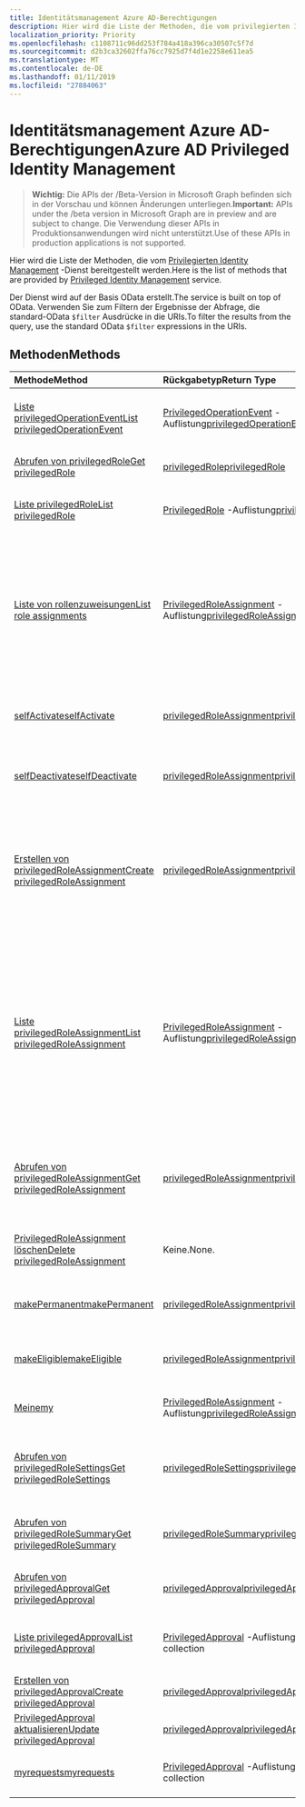 ```yaml
---
title: Identitätsmanagement Azure AD-Berechtigungen
description: Hier wird die Liste der Methoden, die vom privilegierten Identity Management-Dienst bereitgestellt werden.
localization_priority: Priority
ms.openlocfilehash: c1108711c96dd253f784a418a396ca30507c5f7d
ms.sourcegitcommit: d2b3ca32602ffa76cc7925d7f4d1e2258e611ea5
ms.translationtype: MT
ms.contentlocale: de-DE
ms.lasthandoff: 01/11/2019
ms.locfileid: "27884063"
---
```

# <a name="azure-ad-privileged-identity-management"></a><span data-ttu-id="5297f-103">Identitätsmanagement Azure AD-Berechtigungen</span><span class="sxs-lookup"><span data-stu-id="5297f-103">Azure AD Privileged Identity Management</span></span>

> <span data-ttu-id="5297f-104">**Wichtig:** Die APIs der /Beta-Version in Microsoft Graph befinden sich in der Vorschau und können Änderungen unterliegen.</span><span class="sxs-lookup"><span data-stu-id="5297f-104">**Important:** APIs under the /beta version in Microsoft Graph are in preview and are subject to change.</span></span> <span data-ttu-id="5297f-105">Die Verwendung dieser APIs in Produktionsanwendungen wird nicht unterstützt.</span><span class="sxs-lookup"><span data-stu-id="5297f-105">Use of these APIs in production applications is not supported.</span></span>

<span data-ttu-id="5297f-106">Hier wird die Liste der Methoden, die vom [Privilegierten Identity Management](https://azure.microsoft.com/en-us/documentation/articles/active-directory-privileged-identity-management-configure/) -Dienst bereitgestellt werden.</span><span class="sxs-lookup"><span data-stu-id="5297f-106">Here is the list of methods that are provided by [Privileged Identity Management](https://azure.microsoft.com/en-us/documentation/articles/active-directory-privileged-identity-management-configure/) service.</span></span>

<span data-ttu-id="5297f-107">Der Dienst wird auf der Basis OData erstellt.</span><span class="sxs-lookup"><span data-stu-id="5297f-107">The service is built on top of OData.</span></span> <span data-ttu-id="5297f-108">Verwenden Sie zum Filtern der Ergebnisse der Abfrage, die standard-OData ``$filter`` Ausdrücke in die URIs.</span><span class="sxs-lookup"><span data-stu-id="5297f-108">To filter the results from the query, use the standard OData ``$filter`` expressions in the URIs.</span></span>

## <a name="methods"></a><span data-ttu-id="5297f-109">Methoden</span><span class="sxs-lookup"><span data-stu-id="5297f-109">Methods</span></span>

| <span data-ttu-id="5297f-110">Methode</span><span class="sxs-lookup"><span data-stu-id="5297f-110">Method</span></span>           | <span data-ttu-id="5297f-111">Rückgabetyp</span><span class="sxs-lookup"><span data-stu-id="5297f-111">Return Type</span></span>    |<span data-ttu-id="5297f-112">Beschreibung</span><span class="sxs-lookup"><span data-stu-id="5297f-112">Description</span></span>|
|:---------------|:--------|:----------|
|[<span data-ttu-id="5297f-113">Liste privilegedOperationEvent</span><span class="sxs-lookup"><span data-stu-id="5297f-113">List privilegedOperationEvent</span></span>](../api/privilegedoperationevent-list.md) | <span data-ttu-id="5297f-114">[PrivilegedOperationEvent](privilegedoperationevent.md) -Auflistung</span><span class="sxs-lookup"><span data-stu-id="5297f-114">[privilegedOperationEvent](privilegedoperationevent.md) collection</span></span> |<span data-ttu-id="5297f-115">Rufen Sie PrivilegedOperationEvent-Auflistung-Objekts.</span><span class="sxs-lookup"><span data-stu-id="5297f-115">Get privilegedOperationEvent object collection.</span></span> |
|[<span data-ttu-id="5297f-116">Abrufen von privilegedRole</span><span class="sxs-lookup"><span data-stu-id="5297f-116">Get privilegedRole</span></span>](../api/privilegedrole-get.md) |[<span data-ttu-id="5297f-117">privilegedRole</span><span class="sxs-lookup"><span data-stu-id="5297f-117">privilegedRole</span></span>](privilegedrole.md)| <span data-ttu-id="5297f-118">Rufen Sie ein PrivilegedRole-Objekt.</span><span class="sxs-lookup"><span data-stu-id="5297f-118">Get a privilegedRole object.</span></span>|
|[<span data-ttu-id="5297f-119">Liste privilegedRole</span><span class="sxs-lookup"><span data-stu-id="5297f-119">List privilegedRole</span></span>](../api/privilegedrole-list.md) | <span data-ttu-id="5297f-120">[PrivilegedRole](privilegedrole.md) -Auflistung</span><span class="sxs-lookup"><span data-stu-id="5297f-120">[privilegedRole](privilegedrole.md) collection</span></span> |<span data-ttu-id="5297f-121">Rufen Sie PrivilegedRole-Auflistung-Objekts.</span><span class="sxs-lookup"><span data-stu-id="5297f-121">Get privilegedRole object collection.</span></span> |
|[<span data-ttu-id="5297f-122">Liste von rollenzuweisungen</span><span class="sxs-lookup"><span data-stu-id="5297f-122">List role assignments</span></span>](../api/privilegedrole-list-assignments.md) | <span data-ttu-id="5297f-123">[PrivilegedRoleAssignment](privilegedroleassignment.md) -Auflistung</span><span class="sxs-lookup"><span data-stu-id="5297f-123">[privilegedRoleAssignment](privilegedroleassignment.md) collection</span></span> |<span data-ttu-id="5297f-124">PrivilegedRoleAssignment-Auflistung für die bestimmten Rolle abrufen.</span><span class="sxs-lookup"><span data-stu-id="5297f-124">Get privilegedRoleAssignment collection for the particular role.</span></span> <span data-ttu-id="5297f-125">Jeder PrivilegedRoleAssignment stellt eine rollenzuweisung an einen Benutzer.</span><span class="sxs-lookup"><span data-stu-id="5297f-125">Each privilegedRoleAssignment represents a role assignment to a user.</span></span>|
|[<span data-ttu-id="5297f-126">selfActivate</span><span class="sxs-lookup"><span data-stu-id="5297f-126">selfActivate</span></span>](../api/privilegedrole-selfactivate.md) | [<span data-ttu-id="5297f-127">privilegedRoleAssignment</span><span class="sxs-lookup"><span data-stu-id="5297f-127">privilegedRoleAssignment</span></span>](privilegedroleassignment.md) |<span data-ttu-id="5297f-128">Aktivieren Sie die Rolle, die an den Requestor zugewiesen ist.</span><span class="sxs-lookup"><span data-stu-id="5297f-128">Activate the role that is assigned to the requestor.</span></span>|
|[<span data-ttu-id="5297f-129">selfDeactivate</span><span class="sxs-lookup"><span data-stu-id="5297f-129">selfDeactivate</span></span>](../api/privilegedrole-selfdeactivate.md) | [<span data-ttu-id="5297f-130">privilegedRoleAssignment</span><span class="sxs-lookup"><span data-stu-id="5297f-130">privilegedRoleAssignment</span></span>](privilegedroleassignment.md) |<span data-ttu-id="5297f-131">Deaktivieren Sie die Rolle, die an den Requestor zugewiesen ist.</span><span class="sxs-lookup"><span data-stu-id="5297f-131">Deactivate the role that is assigned to the requestor.</span></span>|
|[<span data-ttu-id="5297f-132">Erstellen von privilegedRoleAssignment</span><span class="sxs-lookup"><span data-stu-id="5297f-132">Create privilegedRoleAssignment</span></span>](../api/privilegedroleassignment-post-privilegedroleassignments.md) |[<span data-ttu-id="5297f-133">privilegedRoleAssignment</span><span class="sxs-lookup"><span data-stu-id="5297f-133">privilegedRoleAssignment</span></span>](privilegedroleassignment.md)| <span data-ttu-id="5297f-134">Erstellen Sie eine neue PrivilegedRoleAssignment (rollenzuweisung), durch die Veröffentlichung auf der PrivilegedRoleAssignments-Auflistung.</span><span class="sxs-lookup"><span data-stu-id="5297f-134">Create a new privilegedRoleAssignment (role assignment) by posting to the privilegedRoleAssignments collection.</span></span>|
|[<span data-ttu-id="5297f-135">Liste privilegedRoleAssignment</span><span class="sxs-lookup"><span data-stu-id="5297f-135">List privilegedRoleAssignment</span></span>](../api/privilegedroleassignment-list.md) | <span data-ttu-id="5297f-136">[PrivilegedRoleAssignment](privilegedroleassignment.md) -Auflistung</span><span class="sxs-lookup"><span data-stu-id="5297f-136">[privilegedRoleAssignment](privilegedroleassignment.md) collection</span></span> |<span data-ttu-id="5297f-137">Rufen Sie PrivilegedRoleAssignment-Auflistung-Objekts.</span><span class="sxs-lookup"><span data-stu-id="5297f-137">Get privilegedRoleAssignment object collection.</span></span> <span data-ttu-id="5297f-138">Die Auflistung enthält alle rollenzuweisungen für die Organisation.</span><span class="sxs-lookup"><span data-stu-id="5297f-138">The collection contains all role assignments for the organization.</span></span> <span data-ttu-id="5297f-139">Jeder PrivilegedRoleAssignment stellt eine rollenzuweisung an einen Benutzer.</span><span class="sxs-lookup"><span data-stu-id="5297f-139">Each privilegedRoleAssignment represents a role assignment to a user.</span></span> |
|[<span data-ttu-id="5297f-140">Abrufen von privilegedRoleAssignment</span><span class="sxs-lookup"><span data-stu-id="5297f-140">Get privilegedRoleAssignment</span></span>](../api/privilegedroleassignment-get.md) | [<span data-ttu-id="5297f-141">privilegedRoleAssignment</span><span class="sxs-lookup"><span data-stu-id="5297f-141">privilegedRoleAssignment</span></span>](privilegedroleassignment.md)|<span data-ttu-id="5297f-142">Rufen Sie PrivilegedRoleAssignment-Objekt mit der Id angegebenen Zuweisung.</span><span class="sxs-lookup"><span data-stu-id="5297f-142">Get privilegedRoleAssignment object with the specified assignment id.</span></span> |
|[<span data-ttu-id="5297f-143">PrivilegedRoleAssignment löschen</span><span class="sxs-lookup"><span data-stu-id="5297f-143">Delete privilegedRoleAssignment</span></span>](../api/privilegedroleassignment-delete.md) | <span data-ttu-id="5297f-144">Keine.</span><span class="sxs-lookup"><span data-stu-id="5297f-144">None.</span></span> |<span data-ttu-id="5297f-145">PrivilegedRoleAssignment-Objekt zu löschen.</span><span class="sxs-lookup"><span data-stu-id="5297f-145">Delete privilegedRoleAssignment object.</span></span> |
|[<span data-ttu-id="5297f-146">makePermanent</span><span class="sxs-lookup"><span data-stu-id="5297f-146">makePermanent</span></span>](../api/privilegedroleassignment-makepermanent.md) | [<span data-ttu-id="5297f-147">privilegedRoleAssignment</span><span class="sxs-lookup"><span data-stu-id="5297f-147">privilegedRoleAssignment</span></span>](privilegedroleassignment.md) |<span data-ttu-id="5297f-148">Stellen Sie die rollenzuweisung als dauerhaft entfernt.</span><span class="sxs-lookup"><span data-stu-id="5297f-148">Make the role assignment as permanent.</span></span> |
|[<span data-ttu-id="5297f-149">makeEligible</span><span class="sxs-lookup"><span data-stu-id="5297f-149">makeEligible</span></span>](../api/privilegedroleassignment-makeeligible.md) | [<span data-ttu-id="5297f-150">privilegedRoleAssignment</span><span class="sxs-lookup"><span data-stu-id="5297f-150">privilegedRoleAssignment</span></span>](privilegedroleassignment.md) |<span data-ttu-id="5297f-151">Stellen Sie die rollenzuweisung als geeignet.</span><span class="sxs-lookup"><span data-stu-id="5297f-151">Make the role assignment as eligible.</span></span> |
|[<span data-ttu-id="5297f-152">Meine</span><span class="sxs-lookup"><span data-stu-id="5297f-152">my</span></span>](../api/privilegedroleassignment-my.md) | <span data-ttu-id="5297f-153">[PrivilegedRoleAssignment](privilegedroleassignment.md) -Auflistung</span><span class="sxs-lookup"><span data-stu-id="5297f-153">[privilegedRoleAssignment](privilegedroleassignment.md) collection</span></span>|<span data-ttu-id="5297f-154">Rufen Sie das jeweilige rollenzuweisungen.</span><span class="sxs-lookup"><span data-stu-id="5297f-154">Get the requestor's role assignments.</span></span> |
|[<span data-ttu-id="5297f-155">Abrufen von privilegedRoleSettings</span><span class="sxs-lookup"><span data-stu-id="5297f-155">Get privilegedRoleSettings</span></span>](../api/privilegedrolesettings-get.md) | [<span data-ttu-id="5297f-156">privilegedRoleSettings</span><span class="sxs-lookup"><span data-stu-id="5297f-156">privilegedRoleSettings</span></span>](../resources/privilegedrolesettings.md)|<span data-ttu-id="5297f-157">Rufen Sie die Eigenschaften des PrivilegedRoleSettings-Objekts ab.</span><span class="sxs-lookup"><span data-stu-id="5297f-157">Retrieve the properties of privilegedRoleSettings object.</span></span> |
|[<span data-ttu-id="5297f-158">Abrufen von privilegedRoleSummary</span><span class="sxs-lookup"><span data-stu-id="5297f-158">Get privilegedRoleSummary</span></span>](../api/privilegedrolesummary-get.md) | [<span data-ttu-id="5297f-159">privilegedRoleSummary</span><span class="sxs-lookup"><span data-stu-id="5297f-159">privilegedRoleSummary</span></span>](../resources/privilegedrolesummary.md)|<span data-ttu-id="5297f-160">Rufen Sie das PrivilegedRoleSummary-Objekt.</span><span class="sxs-lookup"><span data-stu-id="5297f-160">Retrieve the privilegedRoleSummary object.</span></span> |
|[<span data-ttu-id="5297f-161">Abrufen von privilegedApproval</span><span class="sxs-lookup"><span data-stu-id="5297f-161">Get privilegedApproval</span></span>](../api/privilegedapproval-get.md) |[<span data-ttu-id="5297f-162">privilegedApproval</span><span class="sxs-lookup"><span data-stu-id="5297f-162">privilegedApproval</span></span>](privilegedapproval.md)| <span data-ttu-id="5297f-163">Rufen Sie ein PrivilegedApproval-Objekt.</span><span class="sxs-lookup"><span data-stu-id="5297f-163">Get a privilegedApproval object.</span></span>|
|[<span data-ttu-id="5297f-164">Liste privilegedApproval</span><span class="sxs-lookup"><span data-stu-id="5297f-164">List privilegedApproval</span></span>](../api/privilegedapproval-list.md) | <span data-ttu-id="5297f-165">[PrivilegedApproval](privilegedapproval.md) -Auflistung</span><span class="sxs-lookup"><span data-stu-id="5297f-165">[privilegedApproval](privilegedapproval.md) collection</span></span> |<span data-ttu-id="5297f-166">Rufen Sie PrivilegedApproval-Auflistung-Objekts.</span><span class="sxs-lookup"><span data-stu-id="5297f-166">Get privilegedApproval object collection.</span></span> |
|[<span data-ttu-id="5297f-167">Erstellen von privilegedApproval</span><span class="sxs-lookup"><span data-stu-id="5297f-167">Create privilegedApproval</span></span>](../api/privilegedapproval-post-privilegedapproval.md) | [<span data-ttu-id="5297f-168">privilegedApproval</span><span class="sxs-lookup"><span data-stu-id="5297f-168">privilegedApproval</span></span>](privilegedapproval.md)    |<span data-ttu-id="5297f-169">PrivilegedApproval-Objekt zu erstellen.</span><span class="sxs-lookup"><span data-stu-id="5297f-169">Create privilegedApproval object.</span></span> |
|[<span data-ttu-id="5297f-170">PrivilegedApproval aktualisieren</span><span class="sxs-lookup"><span data-stu-id="5297f-170">Update privilegedApproval</span></span>](../api/privilegedapproval-update.md) | [<span data-ttu-id="5297f-171">privilegedApproval</span><span class="sxs-lookup"><span data-stu-id="5297f-171">privilegedApproval</span></span>](privilegedapproval.md) |<span data-ttu-id="5297f-172">PrivilegedApproval-Objekt zu aktualisieren.</span><span class="sxs-lookup"><span data-stu-id="5297f-172">Update privilegedApproval object.</span></span> |
|[<span data-ttu-id="5297f-173">myrequests</span><span class="sxs-lookup"><span data-stu-id="5297f-173">myrequests</span></span>](../api/privilegedapproval-myrequests.md) | <span data-ttu-id="5297f-174">[PrivilegedApproval](privilegedapproval.md) -Auflistung</span><span class="sxs-lookup"><span data-stu-id="5297f-174">[privilegedApproval](privilegedapproval.md) collection</span></span>|<span data-ttu-id="5297f-175">Get-Anforderungen für das jeweilige Genehmigung.</span><span class="sxs-lookup"><span data-stu-id="5297f-175">Get the requestor's approval requests.</span></span> |

<!-- uuid: 8fcb5dbc-d5aa-4681-8e31-b001d5168d79
2015-10-25 14:57:30 UTC -->
<!-- {
  "type": "#page.annotation",
  "description": "Service root",
  "keywords": "",
  "section": "documentation",
  "tocPath": ""
}-->

